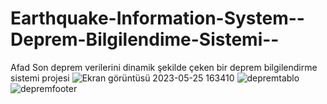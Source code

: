 # Earthquake-Information-System--Deprem-Bilgilendime-Sistemi--
Afad Son deprem verilerini dinamik şekilde çeken bir deprem bilgilendirme sistemi projesi
![Ekran görüntüsü 2023-05-25 163410](https://github.com/Alihankara/Earthquake-Information-System--Deprem-Bilgilendime-Sistemi--/assets/124253083/fd876383-8035-4f44-a584-929aa21f8a25)
![depremtablo](https://github.com/Alihankara/Earthquake-Information-System--Deprem-Bilgilendime-Sistemi--/assets/124253083/ae1ef47a-2ad5-4be5-a8ca-5b13e348e562)
![depremfooter](https://github.com/Alihankara/Earthquake-Information-System--Deprem-Bilgilendime-Sistemi--/assets/124253083/77a52c6c-a0d9-4475-a40f-d26cd2a9bcb4)
